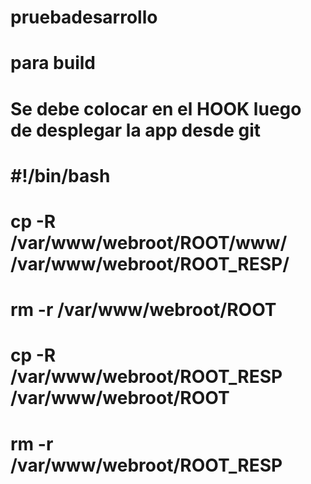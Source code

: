 # pruebadesarrollo

# para build



# Se debe colocar en el HOOK luego de desplegar la app desde git
# #!/bin/bash

# cp -R /var/www/webroot/ROOT/www/ /var/www/webroot/ROOT_RESP/
# rm -r /var/www/webroot/ROOT
# cp -R  /var/www/webroot/ROOT_RESP /var/www/webroot/ROOT
# rm -r /var/www/webroot/ROOT_RESP
